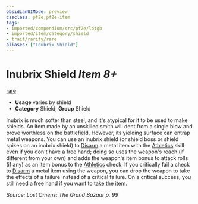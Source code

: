 ```yaml
---
obsidianUIMode: preview
cssclass: pf2e,pf2e-item
tags:
- imported/compendium/src/pf2e/lotgb
- imported/item/category/shield
- trait/rarity/rare
aliases: ["Inubrix Shield"]
---
```

# Inubrix Shield *Item 8+*  
[rare](rare.md)  

- **Usage** varies by shield
- **Category** Shield; **Group** Shield 

Inubrix is much softer than steel, and it's atypical for it to be used to make shields. An item made by an unskilled smith will dent from a single blow and prove worthless on the battlefield. However, its yielding surface can entrap metal weapons. You can use an inubrix shield (or shield boss or shield spikes on an inubrix shield) to [Disarm](rules/actions/disarm.md) a metal item with the [Athletics](../../skills.md#Athletics) skill even if you don't have a free hand; doing so uses the weapon's reach (if different from your own) and adds the weapon's item bonus to attack rolls (if any) as an item bonus to the [Athletics](../../skills.md#Athletics) check. If you critically fail a check to [Disarm](rules/actions/disarm.md) a metal item using the weapon, you can drop the weapon to take the effects of a failure instead of a critical failure. On a critical success, you still need a free hand if you want to take the item.

*Source: Lost Omens: The Grand Bazaar p. 99*